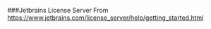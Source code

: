 ###Jetbrains License Server
From 
https://www.jetbrains.com/license_server/help/getting_started.html
